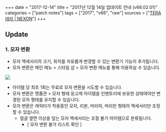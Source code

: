 +++
date = "2017-12-14"
title = "2017년 12월 14일 업데이트 안내 (v66.02.01)"
categories = ["patch notes"]
tags = ["2017", "v66", "raw"]
sources = ["[TERA 테라 | NEXON](http://tera.nexon.com/news/update/view.aspx?n4articlesn=310)"]
+++

## Update

### **1.** 모자 변환
- 모자 액세서리의 크기, 위치를 자유롭게 변경할 수 있는 변환기 기능이 추가됩니다.
- 모자 변환은 메인 메뉴 > 스타일 샵 > 모자 변환 메뉴를 통해 이용하실 수 있습니다.

![](/images/patch/v66-02-01_1.png)

- 아이템 당 최초 1회는 무료로 모자 변환을 시도할 수 있습니다.
- 모자 변환은 명품관 > 모자 형태 응고제 아이템을 인벤토리에 보유한 상태여야만 변경된 모자 형태를 유지할 수 있습니다.
- 모자 변환은 캐릭터가 착용중인 모자, 리본, 머리띠, 머리핀 형태의 액세서리만 조정할 수 있습니다.
  - 얼굴 옆면 이상을 덮는 모자 액세서리는 조절 불가 아이템으로 분류됩니다.
    - [ 모자 변환 불가 리스트 확인 ]
